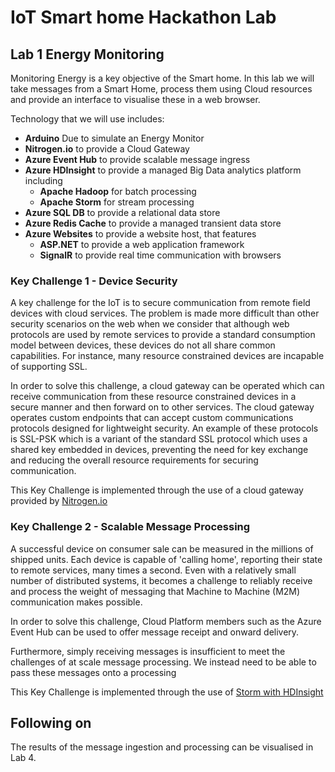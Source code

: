 # IoT Smart home Hackathon Lab #

## Lab 1 Energy Monitoring ##

Monitoring Energy is a key objective of the Smart home. In this lab we will take messages from a Smart Home, process them using Cloud resources and provide an interface to visualise these in a web browser.

Technology that we will use includes:

- **Arduino** Due to simulate an Energy Monitor
- **Nitrogen.io** to provide a Cloud Gateway
- **Azure Event Hub** to provide scalable message ingress
- **Azure HDInsight** to provide a managed Big Data analytics platform including
	- **Apache Hadoop** for batch processing
	- **Apache Storm** for stream processing
- **Azure SQL DB** to provide a relational data store
- **Azure Redis Cache** to provide a managed transient data store
- **Azure Websites** to provide a website host, that features
	- **ASP.NET** to provide a web application framework 
	- **SignalR** to provide real time communication with browsers

### Key Challenge 1 - Device Security ###

A key challenge for the IoT is to secure communication from remote field devices with cloud services. The problem is made more difficult than other security scenarios on the web when we consider that although web protocols are used by remote services to provide a standard consumption model between devices, these devices do not all share common capabilities. For instance, many resource constrained devices are incapable of supporting SSL.

In order to solve this challenge, a cloud gateway can be operated which can receive communication from these resource constrained devices in a secure manner and then forward on to other services. The cloud gateway operates custom endpoints that can accept custom communications protocols designed for lightweight security. An example of these protocols is SSL-PSK which is a variant of the standard SSL protocol which uses a shared key embedded in devices, preventing the need for key exchange and reducing the overall resource requirements for securing communication.

This Key Challenge is implemented through the use of a cloud gateway provided by [Nitrogen.io](Nitrogen.md)

### Key Challenge 2 - Scalable Message Processing ###

A successful device on consumer sale can be measured in the millions of shipped units. Each device is capable of 'calling home', reporting their state to remote services, many times a second. Even with a relatively small number of distributed systems, it becomes a challenge to reliably receive and process the weight of messaging that Machine to Machine (M2M) communication makes possible. 

In order to solve this challenge, Cloud Platform members such as the Azure Event Hub can be used to offer message receipt and onward delivery. 

Furthermore, simply receiving messages is insufficient to meet the challenges of at scale message processing. We instead need to be able to pass these messages onto a processing 

This Key Challenge is implemented through the use of [Storm with HDInsight](README-STORM.md)

## Following on ##

The results of the message ingestion and processing can be visualised in Lab 4.
